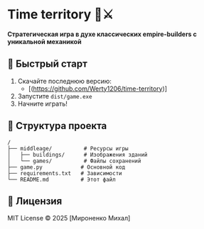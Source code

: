 # Time territory 🏰⚔️

**Стратегическая игра в духе классических empire-builders с уникальной механикой**

## 🚀 Быстрый старт
1. Скачайте последнюю версию:
   - [(https://github.com/Werty1206/time-territory)]
2. Запустите `dist/game.exe`
3. Начните играть!

## 📂 Структура проекта
```
/ 
├── middleage/          # Ресурсы игры
│   ├── buildings/      # Изображения зданий
│   └── games/          # Файлы сохранений
├── game.py            # Основной код
├── requirements.txt   # Зависимости
└── README.md          # Этот файл
```

## 📜 Лицензия
MIT License © 2025 [Мироненко Михал]

